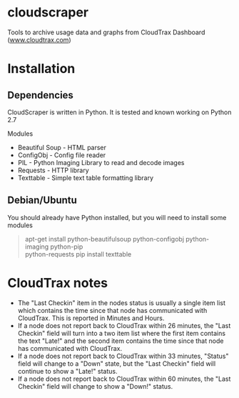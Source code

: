 cloudscraper
============

Tools to archive usage data and graphs from CloudTrax Dashboard (www.cloudtrax.com)

Installation
============

Dependencies
------------

CloudScraper is written in Python. It is tested and known working on Python 2.7

Modules
- Beautiful Soup - HTML parser
- ConfigObj - Config file reader
- PIL - Python Imaging Library to read and decode images
- Requests - HTTP library
- Texttable - Simple text table formatting library

Debian/Ubuntu
-------------

You should already have Python installed, but you will need to install some modules

> apt-get install python-beautifulsoup python-configobj python-imaging python-pip \
                  python-requests 
> pip install texttable



CloudTrax notes
===============

- The "Last Checkin" item in the nodes status is usually a single item list which contains the time since that node has communicated with CloudTrax. This is reported in Minutes and Hours.
- If a node does not report back to CloudTrax within 26 minutes, the "Last Checkin" field will turn into a two item list where the first item contains the text "Late!" and the second item contains the time since that node has communicated with CloudTrax.
- If a node does not report back to CloudTrax within 33 minutes, "Status" field will change to a "Down" state, but the "Last Checkin" field will continue to show a "Late!" status.
- If a node does not report back to CloudTrax within 60 minutes, the "Last Checkin" field will change to show a "Down!" status.
